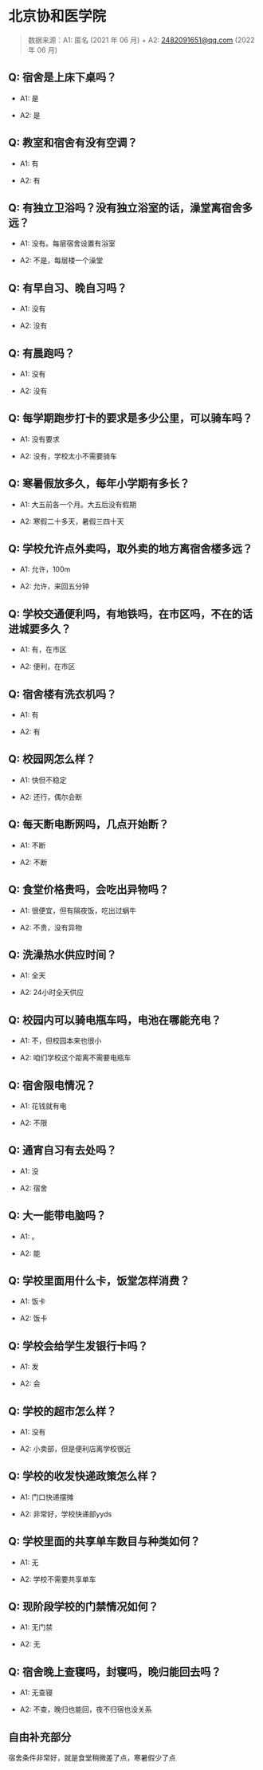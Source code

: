 # 北京协和医学院

> 数据来源：A1: 匿名 (2021 年 06 月) + A2: 2482091651@qq.com (2022 年 06 月)

## Q: 宿舍是上床下桌吗？

- A1: 是

- A2: 是

## Q: 教室和宿舍有没有空调？

- A1: 有

- A2: 有

## Q: 有独立卫浴吗？没有独立浴室的话，澡堂离宿舍多远？

- A1: 没有。每层宿舍设置有浴室

- A2: 不是，每层楼一个澡堂

## Q: 有早自习、晚自习吗？

- A1: 没有

- A2: 没有

## Q: 有晨跑吗？

- A1: 没有

- A2: 没有

## Q: 每学期跑步打卡的要求是多少公里，可以骑车吗？

- A1: 没有要求

- A2: 没有，学校太小不需要骑车

## Q: 寒暑假放多久，每年小学期有多长？

- A1: 大五前各一个月。大五后没有假期

- A2: 寒假二十多天，暑假三四十天

## Q: 学校允许点外卖吗，取外卖的地方离宿舍楼多远？

- A1: 允许，100m

- A2: 允许，来回五分钟

## Q: 学校交通便利吗，有地铁吗，在市区吗，不在的话进城要多久？

- A1: 有，在市区

- A2: 便利，在市区

## Q: 宿舍楼有洗衣机吗？

- A1: 有

- A2: 有

## Q: 校园网怎么样？

- A1: 快但不稳定

- A2: 还行，偶尔会断

## Q: 每天断电断网吗，几点开始断？

- A1: 不断

- A2: 不断

## Q: 食堂价格贵吗，会吃出异物吗？

- A1: 很便宜，但有隔夜饭，吃出过蜗牛

- A2: 不贵，没有异物

## Q: 洗澡热水供应时间？

- A1: 全天

- A2: 24小时全天供应

## Q: 校园内可以骑电瓶车吗，电池在哪能充电？

- A1: 不，但校园本来也很小

- A2: 咱们学校这个距离不需要电瓶车

## Q: 宿舍限电情况？

- A1: 花钱就有电

- A2: 不限

## Q: 通宵自习有去处吗？

- A1: 没

- A2: 宿舍

## Q: 大一能带电脑吗？

- A1: 。

- A2: 能

## Q: 学校里面用什么卡，饭堂怎样消费？

- A1: 饭卡

- A2: 饭卡

## Q: 学校会给学生发银行卡吗？

- A1: 发

- A2: 会

## Q: 学校的超市怎么样？

- A1: 没有

- A2: 小卖部，但是便利店离学校很近

## Q: 学校的收发快递政策怎么样？

- A1: 门口快递摆摊

- A2: 非常好，学校快递部yyds

## Q: 学校里面的共享单车数目与种类如何？

- A1: 无

- A2: 学校不需要共享单车

## Q: 现阶段学校的门禁情况如何？

- A1: 无门禁

- A2: 无

## Q: 宿舍晚上查寝吗，封寝吗，晚归能回去吗？

- A1: 无查寝

- A2: 不查，晚归也能回，夜不归宿也没关系

## 自由补充部分

宿舍条件非常好，就是食堂稍微差了点，寒暑假少了点